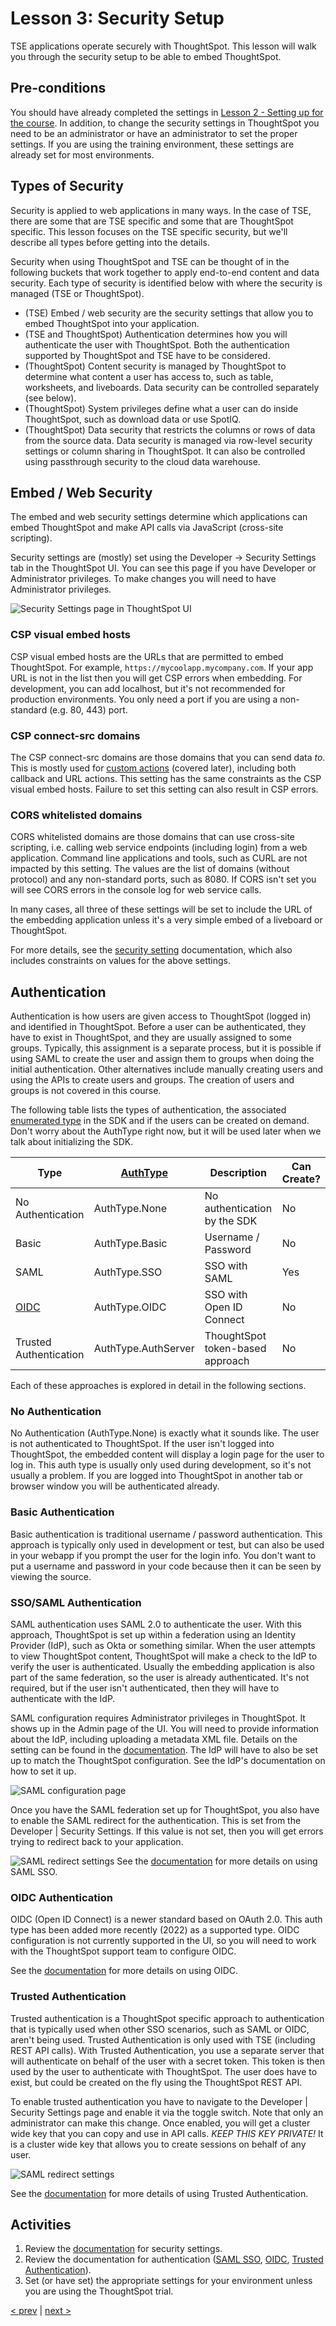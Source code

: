 # Lesson 3: Security Setup

TSE applications operate securely with ThoughtSpot.  This lesson will walk you through the security setup to be able to embed ThoughtSpot. 

## Pre-conditions

You should have already completed the settings in [Lesson 2 - Setting up for the course](/lesson-02-setting-up/README-02.md).  In addition, to change the security settings in ThoughtSpot you need to be an administrator or have an administrator to set the proper settings.  If you are using the training environment, these settings are already set for most environments.

## Types of Security

Security is applied to web applications in many ways.  In the case of TSE, there are some that are TSE specific and some that are ThoughtSpot specific.  This lesson focuses on the TSE specific security, but we'll describe all types before getting into the details.

Security when using ThoughtSpot and TSE can be thought of in the following buckets that work together to apply end-to-end content and data security.  Each type of security is identified below with where the security is managed (TSE or ThoughtSpot).  

* (TSE) Embed / web security are the security settings that allow you to embed ThoughtSpot into your application.
* (TSE and ThoughtSpot) Authentication determines how you will authenticate the user with ThoughtSpot.  Both the authentication supported by ThoughtSpot and TSE have to be considered.
* (ThoughtSpot) Content security is managed by ThoughtSpot to determine what content a user has access to, such as table, worksheets, and liveboards.  Data security can be controlled separately (see below).
* (ThoughtSpot) System privileges define what a user can do inside ThoughtSpot, such as download data or use SpotIQ.
* (ThoughtSpot) Data security that restricts the columns or rows of data from the source data.  Data security is managed via row-level security settings or column sharing in ThoughtSpot.  It can also be controlled using passthrough security to the cloud data warehouse.

## Embed / Web Security

The embed and web security settings determine which applications can embed ThoughtSpot and make API calls via JavaScript (cross-site scripting).  

Security settings are (mostly) set using the Developer -> Security Settings tab in the ThoughtSpot UI.  You can see this page if you have Developer or Administrator privileges.  To make changes you will need to have Administrator privileges.  

![Security Settings page in ThoughtSpot UI](images/security-settings.png)

### CSP visual embed hosts

CSP visual embed hosts are the URLs that are permitted to embed ThoughtSpot.  For example, `https://mycoolapp.mycompany.com`.  If your app URL is not in the list then you will get CSP errors when embedding.  For development, you can add localhost, but it's not recommended for production environments.  You only need a port if you are using a non-standard (e.g. 80, 443) port.  

### CSP connect-src domains

The CSP connect-src domains are those domains that you can send data _to_.  This is mostly used for [custom actions](https://developers.thoughtspot.com/docs/?pageid=customize-actions) (covered later), including both callback and URL actions.  This setting has the same constraints as the CSP visual embed hosts.  Failure to set this setting can also result in CSP errors.

### CORS whitelisted domains

CORS whitelisted domains are those domains that can use cross-site scripting, i.e. calling web service endpoints (including login) from a web application.  Command line applications and tools, such as CURL are not impacted by this setting.  The values are the list of domains (without protocol) and any non-standard ports, such as 8080.  If CORS isn't set you will see CORS errors in the console log for web service calls.

In many cases, all three of these settings will be set to include the URL of the embedding application unless it's a very simple embed of a liveboard or ThoughtSpot.  

For more details, see the [security setting](https://developers.thoughtspot.com/docs/?pageid=security-settings) documentation, which also includes constraints on values for the above settings.  

## Authentication

Authentication is how users are given access to ThoughtSpot (logged in) and identified in ThoughtSpot.  Before a user can be authenticated, they have to exist in ThoughtSpot, and they are usually assigned to some groups.  Typically, this assignment is a separate process, but it is possible if using SAML to create the user and assign them to groups when doing the initial authentication.  Other alternatives include manually creating users and using the APIs to create users and groups.  The creation of users and groups is not covered in this course.  

The following table lists the types of authentication, the associated [enumerated type](https://developers.thoughtspot.com/docs/typedoc/enums/AuthType.html) in the SDK and if the users can be created on demand.  Don't worry about the AuthType right now, but it will be used later when we talk about initializing the SDK.

| Type                                | [AuthType](https://developers.thoughtspot.com/docs/typedoc/enums/AuthType.html) | Description                      | Can Create? |
|-------------------------------------|---------------------------------------------------------------------------------|----------------------------------|-------------|
| No Authentication                   | AuthType.None                                                                   | No authentication by the SDK     | No          |
| Basic                               | AuthType.Basic                                                                  | Username / Password              | No          |
| SAML                                | AuthType.SSO                                                                    | SSO with SAML                    | Yes         |
| [OIDC](https://openid.net/connect/) | AuthType.OIDC                                                                   | SSO with Open ID Connect         | No          |
| Trusted Authentication              | AuthType.AuthServer                                                             | ThoughtSpot token-based approach | No          |

Each of these approaches is explored in detail in the following sections.

### No Authentication

No Authentication (AuthType.None) is exactly what it sounds like.  The user is not authenticated to ThoughtSpot.  If the user isn't logged into ThoughtSpot, the embedded content will display a login page for the user to log in.  This auth type is usually only used during development, so it's not usually a problem.  If you are logged into ThoughtSpot in another tab or browser window you will be authenticated already.   

### Basic Authentication

Basic authentication is traditional username / password authentication.  This approach is typically only used in development or test, but can also be used in your webapp if you prompt the user for the login info.  You don't want to put a username and password in your code because then it can be seen by viewing the source.  

### SSO/SAML Authentication

SAML authentication uses SAML 2.0 to authenticate the user.  With this approach, ThoughtSpot is set up within a federation using an Identity Provider (IdP), such as Okta or something similar.  When the user attempts to view ThoughtSpot content, ThoughtSpot will make a check to the IdP to verify the user is authenticated.  Usually the embedding application is also part of the same federation, so the user is already authenticated.  It's not required, but if the user isn't authenticated, then they will have to authenticate with the IdP. 

SAML configuration requires Administrator privileges in ThoughtSpot.  It shows up in the Admin page of the UI.  You will need to provide information about the IdP, including uploading a metadata XML file.  Details on the setting can be found in the [documentation](https://developers.thoughtspot.com/docs/?pageid=saml-sso).  The IdP will have to also be set up to match the ThoughtSpot configuration.  See the IdP's documentation on how to set it up.

![SAML configuration page](images/saml-configuration.png)

Once you have the SAML federation set up for ThoughtSpot, you also have to enable the SAML redirect for the authentication.  This is set from the Developer | Security Settings.  If this value is not set, then you will get errors trying to redirect back to your application.  

![SAML redirect settings](images/saml-trusted-auth-config.png)
See the [documentation](https://developers.thoughtspot.com/docs/?pageid=saml-sso) for more details on using SAML SSO.

### OIDC Authentication

OIDC (Open ID Connect) is a newer standard based on OAuth 2.0.  This auth type has been added more recently (2022) as a supported type.  OIDC configuration is not currently supported in the UI, so you will need to work with the ThoughtSpot support team to configure OIDC.  

See the [documentation](https://developers.thoughtspot.com/docs/?pageid=oidc-auth) for more details on using OIDC.

### Trusted Authentication

Trusted authentication is a ThoughtSpot specific approach to authentication that is typically used when other SSO scenarios, such as SAML or OIDC, aren't being used.  Trusted Authentication is only used with TSE (including REST API calls).  With Trusted Authentication, you use a separate server that will authenticate on behalf of the user with a secret token.  This token is then used by the user to authenticate with ThoughtSpot.  The user does have to exist, but could be created on the fly using the ThoughtSpot REST API.  

To enable trusted authentication you have to navigate to the Developer | Security Settings page and enable it via the toggle switch.  Note that only an administrator can make this change.  Once enabled, you will get a cluster wide key that you can copy and use in API calls.  *_KEEP THIS KEY PRIVATE!_*  It is a cluster wide key that allows you to create sessions on behalf of any user.

![SAML redirect settings](images/saml-trusted-auth-config.png)

See the [documentation](https://developers.thoughtspot.com/docs/?pageid=trusted-auth) for more details of using Trusted Authentication.

## Activities

1. Review the [documentation](https://developers.thoughtspot.com/docs/?pageid=security-settings) for security settings.
2. Review the documentation for authentication ([SAML SSO](https://developers.thoughtspot.com/docs/?pageid=saml-sso), [OIDC](https://developers.thoughtspot.com/docs/?pageid=oidc-auth), [Trusted Authentication](https://developers.thoughtspot.com/docs/?pageid=trusted-auth)).
3. Set (or have set) the appropriate settings for your environment unless you are using the ThoughtSpot trial.

[< prev](../lesson-02-setting-up/README-02.md) | [next >](../lesson-04-start-coding/README-04.md)
